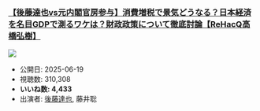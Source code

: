 ### [【後藤達也vs元内閣官房参与】消費増税で景気どうなる？日本経済を名目GDPで測るワケは？財政政策について徹底討論【ReHacQ高橋弘樹】](https://www.youtube.com/watch?v=YH8_AQrbwLw)
[![](https://img.youtube.com/vi/YH8_AQrbwLw/sddefault.jpg)](https://www.youtube.com/watch?v=YH8_AQrbwLw)
-   公開日: 2025-06-19
-   視聴数: 310,308
-   **いいね数: 4,433**
-   出演者: [後藤達也](/rehacq_fan/people/後藤達也 "wikilink"), 藤井聡

